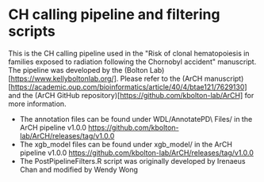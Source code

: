 # CH calling pipeline and filtering scripts

This is the CH calling pipeline used in the "Risk of clonal hematopoiesis in families exposed to radiation following the Chornobyl accident" manuscript. 
The pipeline was developed by the (Bolton Lab)[https://www.kellyboltonlab.org/]. Please refer to the (ArCH manuscript)[https://academic.oup.com/bioinformatics/article/40/4/btae121/7629130] and the (ArCH GitHub repository)[https://github.com/kbolton-lab/ArCH] for more information. 

- The annotation files can be found under WDL/AnnotatePD\ Files/ in the ArCH pipeline v1.0.0  https://github.com/kbolton-lab/ArCH/releases/tag/v1.0.0
- The xgb_model files can be found under xgb_model/ in the ArCH pipeline v1.0.0  https://github.com/kbolton-lab/ArCH/releases/tag/v1.0.0
- The PostPipelineFilters.R script was originally developed by Irenaeus Chan and modified by Wendy Wong 

